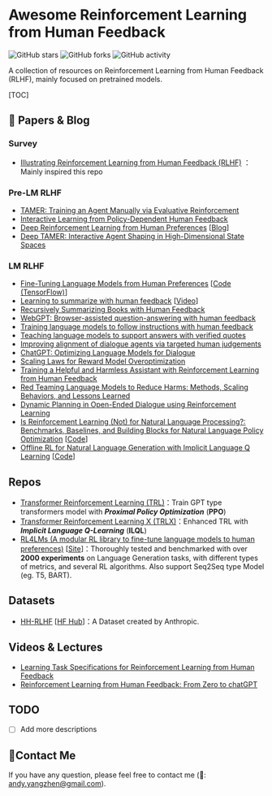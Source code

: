 # Awesome Reinforcement Learning from Human Feedback

 ![GitHub stars](https://img.shields.io/github/stars/andy-yangz/Awesome-RLHF.svg?color=red&style=for-the-badge) 
 ![GitHub forks](https://img.shields.io/github/forks/andy-yangz/Awesome-RLHF.svg?style=for-the-badge) 
 ![GitHub activity](https://img.shields.io/github/last-commit/andy-yangz/Awesome-RLHF?color=yellow&style=for-the-badge) 

  <!-- [![Star History Chart](https://api.star-history.com/svg?repos=andy-yangz/Awesome-RLHF&type=Date)](https://star-history.com/#andy-yangz/Awesome-RLHF&Date) -->


A collection of resources on Reinforcement Learning from Human Feedback (RLHF), mainly focused on pretrained models.

[TOC]

## 📜 Papers & Blog

### Survey

- [Illustrating Reinforcement Learning from Human Feedback (RLHF)](https://huggingface.co/blog/rlhf) ：Mainly inspired this repo

### Pre-LM RLHF
- [TAMER: Training an Agent Manually via Evaluative Reinforcement](https://www.cs.utexas.edu/~pstone/Papers/bib2html-links/ICDL08-knox.pdf)
- [Interactive Learning from Policy-Dependent Human Feedback](http://proceedings.mlr.press/v70/macglashan17a/macglashan17a.pdf) 
- [Deep Reinforcement Learning from Human Preferences](https://proceedings.neurips.cc/paper/2017/hash/d5e2c0adad503c91f91df240d0cd4e49-Abstract.html) [[Blog](https://www.deepmind.com/blog/learning-through-human-feedback)]
- [Deep TAMER: Interactive Agent Shaping in High-Dimensional State Spaces](https://ojs.aaai.org/index.php/AAAI/article/view/11485)

### LM RLHF

- [Fine-Tuning Language Models from Human Preferences](https://arxiv.org/abs/1909.08593) [[Code (TensorFlow)](https://github.com/openai/lm-human-preferences)]
- [Learning to summarize with human feedback](https://proceedings.neurips.cc/paper/2020/hash/1f89885d556929e98d3ef9b86448f951-Abstract.html) [[Video](https://www.youtube.com/watch?v=vLTmnaMpQCs)]
- [Recursively Summarizing Books with Human Feedback](https://arxiv.org/abs/2109.10862)
- [WebGPT: Browser-assisted question-answering with human feedback](https://arxiv.org/abs/2112.09332) 
- [Training language models to follow instructions with human feedback](https://arxiv.org/abs/2203.02155)
- [Teaching language models to support answers with verified quotes](https://www.deepmind.com/publications/gophercite-teaching-language-models-to-support-answers-with-verified-quotes)
- [Improving alignment of dialogue agents via targeted human judgements](https://arxiv.org/abs/2209.14375)
- [ChatGPT: Optimizing Language Models for Dialogue](https://openai.com/blog/chatgpt/)
- [Scaling Laws for Reward Model Overoptimization](https://arxiv.org/abs/2210.10760)
- [Training a Helpful and Harmless Assistant with Reinforcement Learning from Human Feedback](https://arxiv.org/abs/2204.05862)
- [Red Teaming Language Models to Reduce Harms: Methods, Scaling Behaviors, and Lessons Learned](https://arxiv.org/abs/2209.07858)
- [Dynamic Planning in Open-Ended Dialogue using Reinforcement Learning](https://arxiv.org/abs/2208.02294)
- [Is Reinforcement Learning (Not) for Natural Language Processing?: Benchmarks, Baselines, and Building Blocks for Natural Language Policy Optimization](https://arxiv.org/abs/2210.01241) [[Code](https://github.com/allenai/RL4LMs)]
- [Offline RL for Natural Language Generation with Implicit Language Q Learning](https://arxiv.org/abs/2206.11871) [[Code](https://github.com/Sea-Snell/Implicit-Language-Q-Learning)]

## Repos

- [Transformer Reinforcement Learning (TRL)](https://github.com/lvwerra/trl)：Train GPT type transformers model with ***Proximal Policy Optimization*** (**PPO**)
- [Transformer Reinforcement Learning X (TRLX)](https://github.com/CarperAI/trlx)：Enhanced TRL with ***Implicit Language Q-Learning*** (**ILQL**)
- [RL4LMs (A modular RL library to fine-tune language models to human preferences)](https://github.com/allenai/RL4LMs) [[Site](https://rl4lms.apps.allenai.org/)]：Thoroughly tested and benchmarked with over **2000 experiments** on Language Generation tasks, with different types of metrics, and several RL algorithms. Also support Seq2Seq type Model (eg. T5, BART).

## Datasets

- [HH-RLHF](https://github.com/anthropics/hh-rlhf) [[HF Hub](https://huggingface.co/datasets/Anthropic/hh-rlhf)]：A Dataset created by Anthropic.

## Videos & Lectures

- [Learning Task Specifications for Reinforcement Learning from Human Feedback](https://www.youtube.com/watch?v=vebzz6EKD2w)
- [Reinforcement Learning from Human Feedback: From Zero to chatGPT](https://www.youtube.com/watch?v=2MBJOuVq380)

## TODO

- [ ] Add more descriptions

## 📧Contact Me

If you have any question, please feel free to contact me (📧: andy.yangzhen@gmail.com).